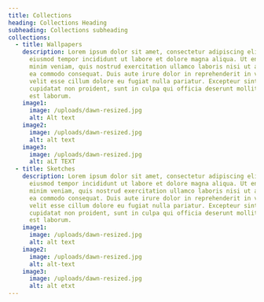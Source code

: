 ```yaml
---
title: Collections
heading: Collections Heading
subheading: Collections subheading
collections:
  - title: Wallpapers
    description: Lorem ipsum dolor sit amet, consectetur adipiscing elit, sed do
      eiusmod tempor incididunt ut labore et dolore magna aliqua. Ut enim ad
      minim veniam, quis nostrud exercitation ullamco laboris nisi ut aliquip ex
      ea commodo consequat. Duis aute irure dolor in reprehenderit in voluptate
      velit esse cillum dolore eu fugiat nulla pariatur. Excepteur sint occaecat
      cupidatat non proident, sunt in culpa qui officia deserunt mollit anim id
      est laborum.
    image1:
      image: /uploads/dawn-resized.jpg
      alt: Alt text
    image2:
      image: /uploads/dawn-resized.jpg
      alt: alt text
    image3:
      image: /uploads/dawn-resized.jpg
      alt: aLT TEXT
  - title: Sketches
    description: Lorem ipsum dolor sit amet, consectetur adipiscing elit, sed do
      eiusmod tempor incididunt ut labore et dolore magna aliqua. Ut enim ad
      minim veniam, quis nostrud exercitation ullamco laboris nisi ut aliquip ex
      ea commodo consequat. Duis aute irure dolor in reprehenderit in voluptate
      velit esse cillum dolore eu fugiat nulla pariatur. Excepteur sint occaecat
      cupidatat non proident, sunt in culpa qui officia deserunt mollit anim id
      est laborum.
    image1:
      image: /uploads/dawn-resized.jpg
      alt: alt text
    image2:
      image: /uploads/dawn-resized.jpg
      alt: alt-text
    image3:
      image: /uploads/dawn-resized.jpg
      alt: alt etxt
---
```

